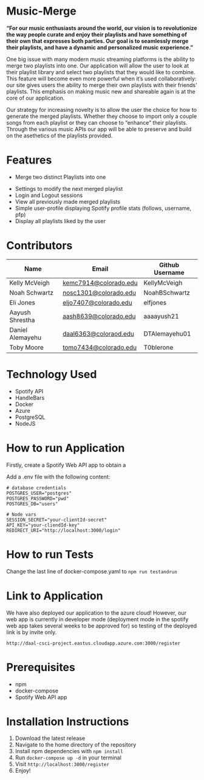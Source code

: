# Music-Merge
**“For our music enthusiasts around the world, our vision is to revolutionize the way people curate and enjoy their playlists and have something of their own that expresses both parties. Our goal is to seamlessly merge their playlists, and have a dynamic and personalized music experience.”**

One big issue with many modern music streaming platforms is the ability to merge two playlists into one. Our application will allow the user to look at their playlist library and select two playlists that they would like to combine. This feature will become even more powerful when it’s used collaboratively: our site gives users the ability to merge their own playlists with their friends' playlists. This emphasis on making music new and shareable again is at the core of our application. 

Our strategy for increasing novelty is to allow the user the choice for how to generate the merged playlists. Whether they choose to import only a couple songs from each playlist or they can choose to “enhance” their playlists. Through the various music APIs our app will be able to preserve and build on the asethetics of the playlists provided.

# Features
- Merge two distinct Playlists into one 
<!-- 
- Allow user to remove some songs from a merge playlist
- Get recommendations from two users and combine songs into a playlist
- Add songs to merged playlists (recommendations?)
- Possible provide cross-platform playlist transfers
- (Optional) Dynamic updates merged to reflect changes in either distinct playlist 
- search for other users 
-->
- Settings to modify the next merged playlist
- Login and Logout sessions
- View all previously made merged playlists
- Simple user-profile displaying Spotify profile stats (follows, username, pfp)
- Display all playlists liked by the user


# Contributors
| Name             | Email                 | Github Username |
| ---------------- | --------------------- | --------------- |
| Kelly McVeigh    | kemc7914@colorado.edu | KellyMcVeigh    |
| Noah Schwartz    | nosc1301@colorado.edu | NoahBSchwartz   |
| Eli Jones        | eljo7407@colorado.edu | elfjones        |
| Aayush Shrestha  | aash8639@colorado.edu | aaaayush21      |
| Daniel Alemayehu | daal6363@coloraod.edu | DTAlemayehu01   |
| Toby Moore       | tomo7434@colorado.edu | T0blerone       |

# Technology Used
- Spotify API
- HandleBars
- Docker
- Azure
- PostgreSQL
- NodeJS

# How to run Application

Firstly, create a Spotify Web API app to obtain a

Add a .env file with the following content:
```
# database credentials
POSTGRES_USER="postgres"
POSTGRES_PASSWORD="pwd"
POSTGRES_DB="users"

# Node vars
SESSION_SECRET="your-clientId-secret"
API_KEY="your-cliendId-key"
REDIRECT_URI="http://localhost:3000/login"
```
# How to run Tests
Change the last line of docker-compose.yaml to `npm run testandrun`

# Link to Application
We have also deployed our application to the azure cloud! However, our web app is currently in developer mode (deployment mode in the spotify web app takes several weeks to be approved for) so testing of the deployed link is by invite only.

```
http://daal-csci-project.eastus.cloudapp.azure.com:3000/register
```

# Prerequisites
- npm
- docker-compose
- Spotify Web API app

# Installation Instructions
1. Download the latest release
2. Navigate to the home directory of the repository
2. Install npm dependencies with `npm install`
3. Run `docker-compose up -d` in your terminal
4. Visit `http://localhost:3000/register`
5. Enjoy!
